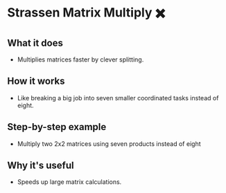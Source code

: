 # Strassen Matrix Multiply ✖️

## What it does
- Multiplies matrices faster by clever splitting.

## How it works
- Like breaking a big job into seven smaller coordinated tasks instead of eight.

## Step-by-step example
- Multiply two 2x2 matrices using seven products instead of eight

## Why it's useful
- Speeds up large matrix calculations.
